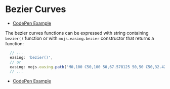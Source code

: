 # Bezier Curves

- [CodePen Example](https://codepen.io/sandstedt/pen/QWErpLw)

The bezier curves functions can be expressed with string containing `bezier()` function or with `mojs.easing.bezier` constructor that returns a function:

```javascript
  // ...
  easing: 'bezier()',
  // or
  easing: mojs.easing.path('M0,100 C50,100 50,67.578125 50,50 C50,32.421875 50,0 100,0')
  // ...
```

- [CodePen Example](https://codepen.io/sandstedt/pen/QWErpLw)
